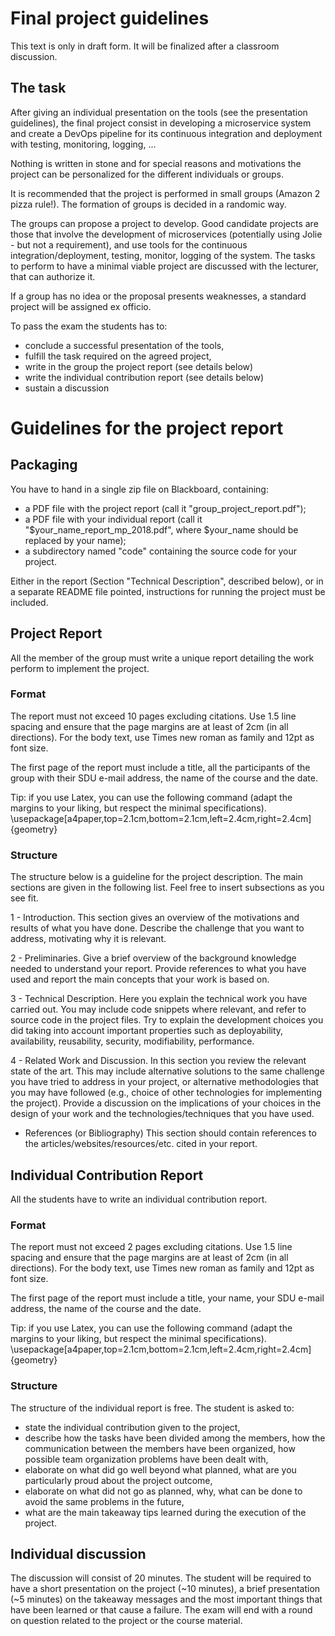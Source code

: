 # Final project guidelines

This text is only in draft form. It will be finalized after a classroom
discussion.

## The task

After giving an individual presentation on the tools (see the presentation
guidelines), the final project consist in developing a microservice system and
create a DevOps pipeline for its continuous integration and deployment with
testing, monitoring, logging, ...

Nothing is written in stone and for special reasons and motivations the project
can be personalized for the different individuals or groups.

It is recommended that the project is performed in small groups (Amazon 2 pizza
rule!). The formation of groups is decided in a randomic way.

The groups can propose a project to develop. Good candidate projects are those
that involve the development of microservices (potentially using Jolie - but not
a requirement), and use tools for the continuous integration/deployment,
testing, monitor, logging of the system. The tasks to perform to have a minimal
viable project are discussed with the lecturer, that can authorize it.

If a group has no idea or the proposal presents weaknesses, a standard project
will be assigned ex officio.

To pass the exam the students has to:
* conclude a successful presentation of the tools,
* fulfill the task required on the agreed project,
* write in the group the project report (see details below)
* write the individual contribution report (see details below)
* sustain a discussion

# Guidelines for the project report

## Packaging

You have to hand in a single zip file on Blackboard, containing:

- a PDF file with the project report (call it "group_project_report.pdf");
- a PDF file with your individual report (call it
  "$your_name_report_mp_2018.pdf", where $your_name should be replaced by your
  name);
- a subdirectory named "code" containing the source code for your project.

Either in the report (Section "Technical Description", described below), or in a
separate README file pointed, instructions for running the project must be
included.

## Project Report

All the member of the group must write a unique report detailing the work
perform to implement the project.

### Format

The report must not exceed 10 pages excluding citations. Use 1.5 line spacing
and ensure that the page margins are at least of 2cm (in all directions). For
the body text, use Times new roman as family and 12pt as font size.

The first page of the report must include a title, all the participants of the
group with their SDU e-mail address, the name of the course and the date.

Tip: if you use Latex, you can use the following command (adapt the margins to
your liking, but respect the minimal specifications).
\usepackage[a4paper,top=2.1cm,bottom=2.1cm,left=2.4cm,right=2.4cm]{geometry}

### Structure

The structure below is a guideline for the project description. The main
sections are given in the following list. Feel free to insert subsections as you
see fit.

1 - Introduction.
This section gives an overview of the motivations and results of what you have
done. Describe the challenge that you want to address, motivating why it is
relevant.

2 - Preliminaries.
Give a brief overview of the background knowledge needed to understand your
report. Provide references to what you have used and report the main concepts
that your work is based on.

3 - Technical Description.
Here you explain the technical work you have carried out. You may include code
snippets where relevant, and refer to source code in the project files. Try to
explain the development choices you did taking into account important properties
such as deployability, availability, reusability, security, modifiability,
performance.

4 - Related Work and Discussion.
In this section you review the relevant state of the art. This may include
alternative solutions to the same challenge you have tried to address in your
project, or alternative methodologies that you may have followed (e.g., choice
of other technologies for implementing the project). Provide a discussion on the
implications of your choices in the design of your work and the
technologies/techniques that you have used.

- References (or Bibliography)
This section should contain references to the articles/websites/resources/etc.
cited in your report.


## Individual Contribution Report

All the students have to write an individual contribution report.

### Format

The report must not exceed 2 pages excluding citations. Use 1.5 line spacing
and ensure that the page margins are at least of 2cm (in all directions). For
the body text, use Times new roman as family and 12pt as font size.

The first page of the report must include a title, your name, your SDU e-mail
address, the name of the course and the date.

Tip: if you use Latex, you can use the following command (adapt the margins to
your liking, but respect the minimal specifications).
\usepackage[a4paper,top=2.1cm,bottom=2.1cm,left=2.4cm,right=2.4cm]{geometry}

### Structure

The structure of the individual report is free.
The student is asked to:
* state the individual contribution given to the project,
* describe how the tasks have been divided among the members, how the
  communication between the members have been organized, how possible team
  organization problems have been dealt with,
* elaborate on what did go well beyond what planned, what are you particularly
  proud about the project outcome,
* elaborate on what did not go as planned, why, what can be done to avoid the
  same problems in the future,
* what are the main takeaway tips learned during the execution of the project.

## Individual discussion

The discussion will consist of 20 minutes. The student will be required to have a
short presentation on the project (~10 minutes), a brief presentation (~5
minutes) on the takeaway messages and the most important things that have been
learned or that cause a failure. The exam will end with a round on question
related to the project or the course material.


